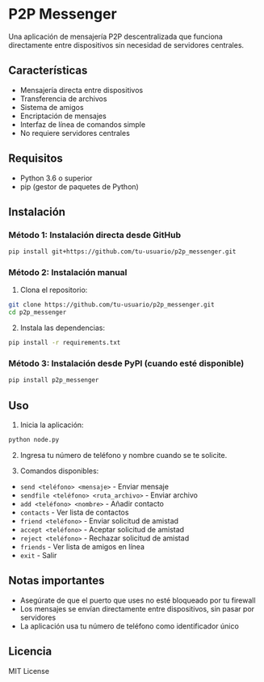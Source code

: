 # P2P Messenger

Una aplicación de mensajería P2P descentralizada que funciona directamente entre dispositivos sin necesidad de servidores centrales.

## Características

- Mensajería directa entre dispositivos
- Transferencia de archivos
- Sistema de amigos
- Encriptación de mensajes
- Interfaz de línea de comandos simple
- No requiere servidores centrales

## Requisitos

- Python 3.6 o superior
- pip (gestor de paquetes de Python)

## Instalación

### Método 1: Instalación directa desde GitHub

```bash
pip install git+https://github.com/tu-usuario/p2p_messenger.git
```

### Método 2: Instalación manual

1. Clona el repositorio:
```bash
git clone https://github.com/tu-usuario/p2p_messenger.git
cd p2p_messenger
```

2. Instala las dependencias:
```bash
pip install -r requirements.txt
```

### Método 3: Instalación desde PyPI (cuando esté disponible)

```bash
pip install p2p_messenger
```

## Uso

1. Inicia la aplicación:
```bash
python node.py
```

2. Ingresa tu número de teléfono y nombre cuando se te solicite.

3. Comandos disponibles:
- `send <teléfono> <mensaje>` - Enviar mensaje
- `sendfile <teléfono> <ruta_archivo>` - Enviar archivo
- `add <teléfono> <nombre>` - Añadir contacto
- `contacts` - Ver lista de contactos
- `friend <teléfono>` - Enviar solicitud de amistad
- `accept <teléfono>` - Aceptar solicitud de amistad
- `reject <teléfono>` - Rechazar solicitud de amistad
- `friends` - Ver lista de amigos en línea
- `exit` - Salir

## Notas importantes

- Asegúrate de que el puerto que uses no esté bloqueado por tu firewall
- Los mensajes se envían directamente entre dispositivos, sin pasar por servidores
- La aplicación usa tu número de teléfono como identificador único

## Licencia

MIT License 